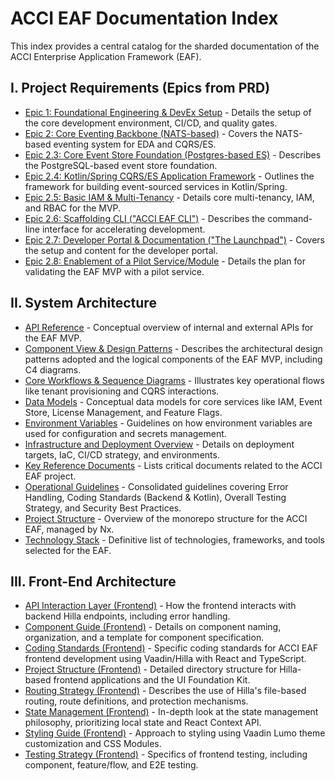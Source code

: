 # ACCI EAF Documentation Index

This index provides a central catalog for the sharded documentation of the ACCI Enterprise
Application Framework (EAF).

## I. Project Requirements (Epics from PRD)

- [Epic 1: Foundational Engineering & DevEx Setup](./epic-1.md) - Details the setup of the core
  development environment, CI/CD, and quality gates.
- [Epic 2: Core Eventing Backbone (NATS-based)](./epic-2.md) - Covers the NATS-based eventing system
  for EDA and CQRS/ES.
- [Epic 2.3: Core Event Store Foundation (Postgres-based ES)](./epic-2.3.md) - Describes the
  PostgreSQL-based event store foundation.
- [Epic 2.4: Kotlin/Spring CQRS/ES Application Framework](./epic-2.4.md) - Outlines the framework
  for building event-sourced services in Kotlin/Spring.
- [Epic 2.5: Basic IAM & Multi-Tenancy](./epic-2.5.md) - Details core multi-tenancy, IAM, and RBAC
  for the MVP.
- [Epic 2.6: Scaffolding CLI ("ACCI EAF CLI")](./epic-2.6.md) - Describes the command-line interface
  for accelerating development.
- [Epic 2.7: Developer Portal & Documentation ("The Launchpad")](./epic-2.7.md) - Covers the setup
  and content for the developer portal.
- [Epic 2.8: Enablement of a Pilot Service/Module](./epic-2.8.md) - Details the plan for validating
  the EAF MVP with a pilot service.

## II. System Architecture

- [API Reference](./api-reference.md) - Conceptual overview of internal and external APIs for the
  EAF MVP.
- [Component View & Design Patterns](./component-view.md) - Describes the architectural design
  patterns adopted and the logical components of the EAF MVP, including C4 diagrams.
- [Core Workflows & Sequence Diagrams](./sequence-diagrams.md) - Illustrates key operational flows
  like tenant provisioning and CQRS interactions.
- [Data Models](./data-models.md) - Conceptual data models for core services like IAM, Event Store,
  License Management, and Feature Flags.
- [Environment Variables](./environment-vars.md) - Guidelines on how environment variables are used
  for configuration and secrets management.
- [Infrastructure and Deployment Overview](./infra-deployment.md) - Details on deployment targets,
  IaC, CI/CD strategy, and environments.
- [Key Reference Documents](./key-references.md) - Lists critical documents related to the ACCI EAF
  project.
- [Operational Guidelines](./operational-guidelines.md) - Consolidated guidelines covering Error
  Handling, Coding Standards (Backend & Kotlin), Overall Testing Strategy, and Security Best
  Practices.
- [Project Structure](./project-structure.md) - Overview of the monorepo structure for the ACCI EAF,
  managed by Nx.
- [Technology Stack](./tech-stack.md) - Definitive list of technologies, frameworks, and tools
  selected for the EAF.

## III. Front-End Architecture

- [API Interaction Layer (Frontend)](./front-end-api-interaction.md) - How the frontend interacts
  with backend Hilla endpoints, including error handling.
- [Component Guide (Frontend)](./front-end-component-guide.md) - Details on component naming,
  organization, and a template for component specification.
- [Coding Standards (Frontend)](./front-end-coding-standards.md) - Specific coding standards for
  ACCI EAF frontend development using Vaadin/Hilla with React and TypeScript.
- [Project Structure (Frontend)](./front-end-project-structure.md) - Detailed directory structure
  for Hilla-based frontend applications and the UI Foundation Kit.
- [Routing Strategy (Frontend)](./front-end-routing-strategy.md) - Describes the use of Hilla's
  file-based routing, route definitions, and protection mechanisms.
- [State Management (Frontend)](./front-end-state-management.md) - In-depth look at the state
  management philosophy, prioritizing local state and React Context API.
- [Styling Guide (Frontend)](./front-end-style-guide.md) - Approach to styling using Vaadin Lumo
  theme customization and CSS Modules.
- [Testing Strategy (Frontend)](./front-end-testing-strategy.md) - Specifics of frontend testing,
  including component, feature/flow, and E2E testing.
